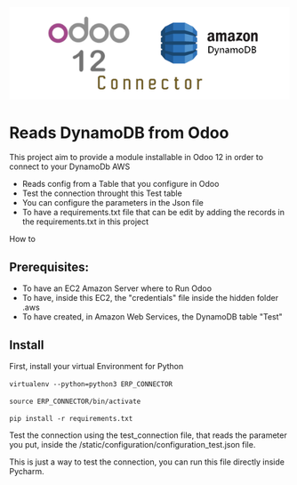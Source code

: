 ![logo](static/description/Logo.png)

Reads DynamoDB from Odoo
======================================

This project aim to provide a module installable in Odoo 12 in order to connect to your DynamoDb AWS

 - Reads config from a Table that you configure in Odoo
 - Test the connection throught this Test table
 - You can configure the parameters in the Json file
 - To have a requirements.txt file that can be edit by adding the records in the requirements.txt in this project

 How to

## Prerequisites:
 - To have an EC2 Amazon Server where to Run Odoo
 - To have, inside this EC2, the "credentials" file inside the hidden folder .aws 
 - To have created, in Amazon Web Services, the DynamoDB table "Test"
 
 ## Install
First, install your virtual Environment for Python

`virtualenv --python=python3 ERP_CONNECTOR`

`source ERP_CONNECTOR/bin/activate`

`pip install -r requirements.txt`

Test the connection using the test_connection file, that reads the parameter you put, 
inside the /static/configuration/configuration_test.json file.

This is just a way to test the connection, you can run this file directly
inside Pycharm.

